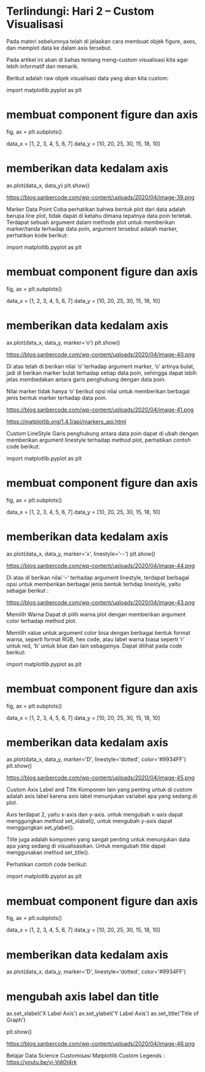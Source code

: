 # Terlindungi: Hari 2 – Custom Visualisasi
Pada materi sebelumnya telah di jelaskan cara membuat objek figure, axes, dan memplot data ke dalam axis tersebut.

Pada artikel ini akan di bahas tentang meng-custom visualisasi kita agar lebih informatif dan menarik.

Berikut adalah raw objek visualisasi data yang akan kita custom:

import matplotlib.pyplot as plt

# membuat component figure dan axis
fig, ax = plt.subplots()

data_x = [1, 2, 3, 4, 5, 6, 7]
data_y = [10, 20, 25, 30, 15, 18, 10]

# memberikan data kedalam axis
ax.plot(data_x, data_y)
plt.show()

https://blog.sanbercode.com/wp-content/uploads/2020/04/image-39.png

Marker Data Point
Coba perhatikan bahwa bentuk plot dari data adalah berupa line plot, tidak dapat di ketahu dimana tepatnya data poin terletak. Terdapat sebuah argument dalam methode plot untuk memberikan marker/tanda terhadap data poin, argument tersebut adalah marker, perhatikan kode berikut:

import matplotlib.pyplot as plt

# membuat component figure dan axis
fig, ax = plt.subplots()

data_x = [1, 2, 3, 4, 5, 6, 7]
data_y = [10, 20, 25, 30, 15, 18, 10]

# memberikan data kedalam axis
ax.plot(data_x, data_y, marker='o')
plt.show()

https://blog.sanbercode.com/wp-content/uploads/2020/04/image-40.png

Di atas telah di berikan nilai ‘o’ terhadap argument marker, ‘o’ artinya bulat, jadi di berikan marker bulat terhadap setiap data poin, sehingga dapat lebih jelas membedakan antara garis penghubung dengan data poin.

Nilai marker tidak hanya ‘o’ berikut opsi nilai untuk memberikan berbagai jenis bentuk marker terhadap data poin.

https://blog.sanbercode.com/wp-content/uploads/2020/04/image-41.png

https://matplotlib.org/1.4.1/api/markers_api.html

Custom LineStyle
Garis penghubung antara data poin dapat di ubah dengan memberikan argument linestyle terhadap method plot, perhatikan contoh code berikut:

import matplotlib.pyplot as plt

# membuat component figure dan axis
fig, ax = plt.subplots()

data_x = [1, 2, 3, 4, 5, 6, 7]
data_y = [10, 20, 25, 30, 15, 18, 10]

# memberikan data kedalam axis
ax.plot(data_x, data_y, marker='x', linestyle='--')
plt.show()

https://blog.sanbercode.com/wp-content/uploads/2020/04/image-44.png

Di atas di berikan nilai ‘–‘ terhadap argument linestyle, terdapat berbagai opsi untuk memberikan berbagai jenis bentuk terhdap linestyle, yaitu sebagai berikut :

https://blog.sanbercode.com/wp-content/uploads/2020/04/image-43.png

Memilih Warna
Dapat di pilih warna plot dengan memberikan argument color terhadap method plot.

Memilih value untuk argument color bisa dengan berbagai bentuk format warna, seperti format RGB, hex code, atau label warna biasa seperti ‘r’ untuk red, ‘b’ untuk blue dan lain sebagainya. Dapat dilihat pada code berikut:

import matplotlib.pyplot as plt

# membuat component figure dan axis
fig, ax = plt.subplots()

data_x = [1, 2, 3, 4, 5, 6, 7]
data_y = [10, 20, 25, 30, 15, 18, 10]

# memberikan data kedalam axis
ax.plot(data_x, data_y, marker='D', linestyle='dotted', color='#9934FF')
plt.show()

https://blog.sanbercode.com/wp-content/uploads/2020/04/image-45.png

Custom Axis Label and Title
Komponen lain yang penting untuk di custom adalah axis label karena axis label menunjukan variabel apa yang sedang di plot.

Axis terdapat 2, yaitu x-axis dan y-axis. untuk mengubah x-axis dapat menggungkan method set_xlabel(), untuk mengubah y-axis dapat menggungkan set_ylabel().

Title juga adalah komponen yang sangat penting untuk menunjukan data apa yang sedang di visualisasikan. Untuk mengubah title dapat menggunakan method set_title().

Perhatikan contoh code berikut:

import matplotlib.pyplot as plt

# membuat component figure dan axis
fig, ax = plt.subplots()

data_x = [1, 2, 3, 4, 5, 6, 7]
data_y = [10, 20, 25, 30, 15, 18, 10]

# memberikan data kedalam axis
ax.plot(data_x, data_y, marker='D', linestyle='dotted', color='#9934FF')

# mengubah axis label dan title
ax.set_xlabel('X Label Axis')
ax.set_ylabel('Y Label Axis')
ax.set_title('Title of Graph')

plt.show()

https://blog.sanbercode.com/wp-content/uploads/2020/04/image-46.png

Belajar Data Science Customisasi Matplotlib Custom Legends : https://youtu.be/yj-Vdi0t4rk

